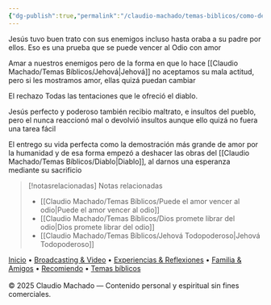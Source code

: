 ```yaml
---
{"dg-publish":true,"permalink":"/claudio-machado/temas-biblicos/como-demostro-jesus-que-se-puede-vencer-al-odio/","tags":["amor"]}
---
```



Jesús tuvo buen trato con sus enemigos incluso hasta oraba a su padre por ellos. Eso es una prueba que se puede vencer al Odio con amor 

Amar a nuestros enemigos pero de la forma en que lo hace [[Claudio Machado/Temas Bíblicos/Jehová\|Jehová]] no aceptamos su mala actitud, pero si les mostramos amor, ellas quizá puedan cambiar 

El rechazo Todas las tentaciones que le ofreció el diablo.

Jesús perfecto y poderoso también recibio maltrato, e insultos del pueblo, pero el nunca reaccionó mal o devolvió insultos aunque ello quizá no fuera una tarea fácil 

El entrego su vida perfecta como la demostración más grande de amor por la humanidad y de esa forma empezó a deshacer las obras del [[Claudio Machado/Temas Bíblicos/Diablo\|Diablo]], al darnos una esperanza mediante su sacrificio 



> [!notasrelacionadas] Notas relacionadas
> - [[Claudio Machado/Temas Bíblicos/Puede el amor vencer al odio\|Puede el amor vencer al odio]]
> - [[Claudio Machado/Temas Bíblicos/Dios promete librar del odio\|Dios promete librar del odio]]
> - [[Claudio Machado/Temas Bíblicos/Jehová Todopoderoso\|Jehová Todopoderoso]]


<div class="pie-simple">
  <a href="https://mis-apuntes-psi.vercel.app/">Inicio</a> •
  <a href="https://mis-apuntes-psi.vercel.app/claudio-machado/brodcasting-and-videos/principial-brodcasting-and-video/">Broadcasting & Video</a> •
  <a href="https://mis-apuntes-psi.vercel.app/claudio-machado/experiencias-and-reflexiones/experiencias-and-reflexiones/">Experiencias & Reflexiones</a> •
  <a href="https://mis-apuntes-psi.vercel.app/claudio-machado/familia-and-amigos/familia-and-amigos/">Familia & Amigos</a> •
  <a href="https://mis-apuntes-psi.vercel.app/claudio-machado/recomendaciones/recomiendo/">Recomiendo</a> •
  <a href="https://mis-apuntes-psi.vercel.app/claudio-machado/temas-biblicos/temas-biblicos/">Temas bíblicos</a>
  <br><br>
  <span class="legal">© 2025 Claudio Machado — Contenido personal y espiritual sin fines comerciales.</span>
</div>
